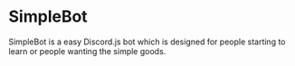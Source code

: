 # SimpleBot
SimpleBot is a easy Discord.js bot which is designed for people starting to learn or people wanting the simple goods.
